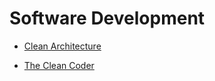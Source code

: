 # Software Development


 - [Clean Architecture](Clean%20Architecture/index.md)
    
 - [The Clean Coder](The%20Clean%20Coder/index.md)
    
